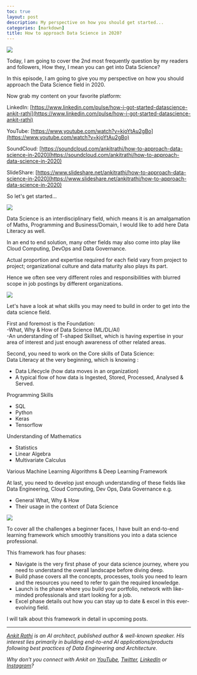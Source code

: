```yaml
---
toc: true
layout: post
description: My perspective on how you should get started...
categories: [markdown]
title: How to approach Data Science in 2020?
---
```


![](https://cdn-images-1.medium.com/max/1800/1*AHtMIS0aXmwqASt587CcTg.png)

Today, I am going to cover the 2nd most frequently question by my readers and
followers, How they, I mean you can get into Data Science?

In this episode, I am going to give you my perspective on how you should
approach the Data Science field in 2020.

Now grab my content on your favorite platform:

LinkedIn: [https://www.linkedin.com/pulse/how-i-got-started-datascience-ankit-rathi](https://www.linkedin.com/pulse/how-i-got-started-datascience-ankit-rathi)

YouTube: [https://www.youtube.com/watch?v=kjoYtAu2gBo](https://www.youtube.com/watch?v=kjoYtAu2gBo)

SoundCloud: [https://soundcloud.com/ankitrathi/how-to-approach-data-science-in-2020](https://soundcloud.com/ankitrathi/how-to-approach-data-science-in-2020)

SlideShare: [https://www.slideshare.net/ankitrathi/how-to-approach-data-science-in-2020](https://www.slideshare.net/ankitrathi/how-to-approach-data-science-in-2020)


So let's get started…

![](https://cdn-images-1.medium.com/max/1200/1*D4YU17gl_XIngOVcrtoM1w.png)

Data Science is an interdisciplinary field, which means it is an amalgamation of
Maths, Programming and Business/Domain, I would like to add here Data Literacy
as well.

In an end to end solution, many other fields may also come into play like Cloud
Computing, DevOps and Data Governance.

Actual proportion and expertise required for each field vary from project to
project; organizational culture and data maturity also plays its part.

Hence we often see very different roles and responsibilities with blurred scope
in job postings by different organizations.

![](https://cdn-images-1.medium.com/max/1200/1*X_uSn_8rOntN1sftP-5YMA.png)

Let's have a look at what skills you may need to build in order to get into the
data science field.

First and foremost is the Foundation:<br> -What, Why & How of Data Science
(ML/DL/AI)<br> -An understanding of T-shaped Skillset, which is having expertise
in your area of interest and just enough awareness of other related areas.

Second, you need to work on the Core skills of Data Science:<br> Data Literacy
at the very beginning, which is knowing :

* Data Lifecycle (how data moves in an organization)
* A typical flow of how data is Ingested, Stored, Processed, Analysed & Served.

Programming Skills

* SQL
* Python
* Keras
* Tensorflow

Understanding of Mathematics

* Statistics
* Linear Algebra
* Multivariate Calculus

Various Machine Learning Algorithms & Deep Learning Framework

At last, you need to develop just enough understanding of these fields like Data
Engineering, Cloud Computing, Dev Ops, Data Governance e.g.

* General What, Why & How
* Their usage in the context of Data Science

![](https://cdn-images-1.medium.com/max/1200/1*URTAK79QZfw9t-ufUChLow.png)

To cover all the challenges a beginner faces, I have built an end-to-end
learning framework which smoothly transitions you into a data science
professional.

This framework has four phases:

* Navigate is the very first phase of your data science journey, where you need to
understand the overall landscape before diving deep.
* Build phase covers all the concepts, processes, tools you need to learn and the
resources you need to refer to gain the required knowledge.
* Launch is the phase where you build your portfolio, network with like-minded
professionals and start looking for a job.
* Excel phase details out how you can stay up to date & excel in this
ever-evolving field.

I will talk about this framework in detail in upcoming posts.

---
[*Ankit Rathi*](https://www.ankitrathi.com/) *is an AI architect, published author & well-known speaker. His interest lies primarily in building end-to-end AI applications/products following best practices of Data Engineering and Architecture.*

*Why don’t you connect with Ankit on* [*YouTube*](https://www.youtube.com/channel/UCrIv4EU2tFX8VhhT0oCnDnw)*,* [*Twitter*](https://twitter.com/rathiankit)*,* [*LinkedIn*](https://www.linkedin.com/in/ankitrathi/) *or* [*Instagram*](https://instagram.com/ankitrathi/)*?*
